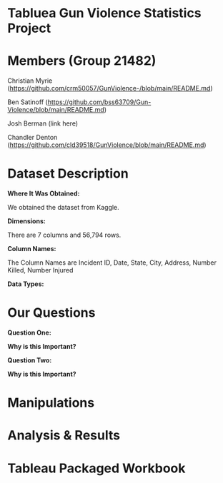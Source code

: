 # **Tabluea Gun Violence Statistics Project**



# **Members (Group 21482)**

Christian Myrie (https://github.com/crm50057/GunViolence-/blob/main/README.md)

Ben Satinoff (https://github.com/bss63709/Gun-Violence/blob/main/README.md)

Josh Berman (link here)

Chandler Denton (https://github.com/cld39518/GunViolence/blob/main/README.md)

# **Dataset Description**
**Where It Was Obtained:**

We obtained the dataset from Kaggle. 

**Dimensions:**

There are 7 columns and 56,794 rows. 

**Column Names:**

The Column Names are Incident ID, Date, State, City, Address, Number Killed, Number Injured

**Data Types:**


# **Our Questions**
**Question One:**

**Why is this Important?**

**Question Two:**

**Why is this Important?**

# **Manipulations**

# **Analysis & Results**

# **Tableau Packaged Workbook**
